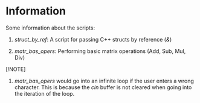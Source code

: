 # Information

Some information about the scripts: 

1. *struct_by_ref*: A script for passing C++ structs by reference (*&*)

2. *matr_bas_opers*: Performing basic matrix operations (Add, Sub, Mul, Div)

[!NOTE]

1. *matr_bas_opers* would go into an infinite loop if the user enters a wrong character. This is because the *cin* buffer is not cleared when going into the iteration of the loop.  

